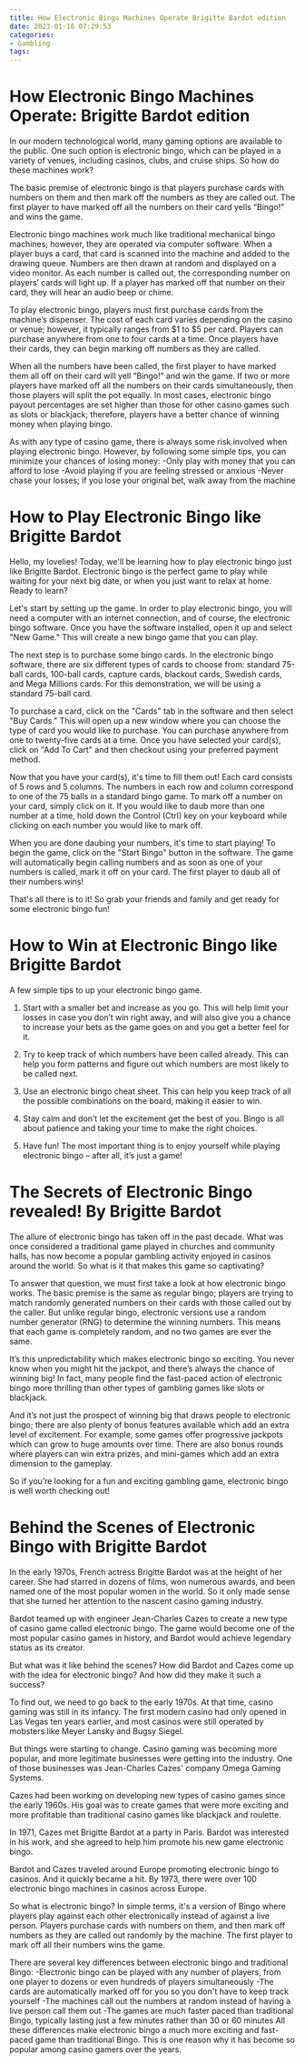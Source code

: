 ```yaml
---
title: How Electronic Bingo Machines Operate Brigitte Bardot edition
date: 2023-01-16 07:29:53
categories:
- Gambling
tags:
---
```



#  How Electronic Bingo Machines Operate: Brigitte Bardot edition

In our modern technological world, many gaming options are available to the public. One such option is electronic bingo, which can be played in a variety of venues, including casinos, clubs, and cruise ships. So how do these machines work?

The basic premise of electronic bingo is that players purchase cards with numbers on them and then mark off the numbers as they are called out. The first player to have marked off all the numbers on their card yells “Bingo!” and wins the game.

Electronic bingo machines work much like traditional mechanical bingo machines; however, they are operated via computer software. When a player buys a card, that card is scanned into the machine and added to the drawing queue. Numbers are then drawn at random and displayed on a video monitor. As each number is called out, the corresponding number on players’ cards will light up. If a player has marked off that number on their card, they will hear an audio beep or chime.

To play electronic bingo, players must first purchase cards from the machine’s dispenser. The cost of each card varies depending on the casino or venue; however, it typically ranges from $1 to $5 per card. Players can purchase anywhere from one to four cards at a time. Once players have their cards, they can begin marking off numbers as they are called.

When all the numbers have been called, the first player to have marked them all off on their card will yell “Bingo!” and win the game. If two or more players have marked off all the numbers on their cards simultaneously, then those players will split the pot equally. In most cases, electronic bingo payout percentages are set higher than those for other casino games such as slots or blackjack; therefore, players have a better chance of winning money when playing bingo.

As with any type of casino game, there is always some risk involved when playing electronic bingo. However, by following some simple tips, you can minimize your chances of losing money: 
-Only play with money that you can afford to lose
-Avoid playing if you are feeling stressed or anxious
-Never chase your losses; if you lose your original bet, walk away from the machine

#  How to Play Electronic Bingo like Brigitte Bardot 

Hello, my lovelies! Today, we'll be learning how to play electronic bingo just like Brigitte Bardot. Electronic bingo is the perfect game to play while waiting for your next big date, or when you just want to relax at home. Ready to learn?

Let's start by setting up the game. In order to play electronic bingo, you will need a computer with an internet connection, and of course, the electronic bingo software. Once you have the software installed, open it up and select "New Game." This will create a new bingo game that you can play.

The next step is to purchase some bingo cards. In the electronic bingo software, there are six different types of cards to choose from: standard 75-ball cards, 100-ball cards, capture cards, blackout cards, Swedish cards, and Mega Millions cards. For this demonstration, we will be using a standard 75-ball card.

To purchase a card, click on the "Cards" tab in the software and then select "Buy Cards." This will open up a new window where you can choose the type of card you would like to purchase. You can purchase anywhere from one to twenty-five cards at a time. Once you have selected your card(s), click on "Add To Cart" and then checkout using your preferred payment method.

Now that you have your card(s), it's time to fill them out! Each card consists of 5 rows and 5 columns. The numbers in each row and column correspond to one of the 75 balls in a standard bingo game. To mark off a number on your card, simply click on it. If you would like to daub more than one number at a time, hold down the Control (Ctrl) key on your keyboard while clicking on each number you would like to mark off.

When you are done daubing your numbers, it's time to start playing! To begin the game, click on the "Start Bingo" button in the software. The game will automatically begin calling numbers and as soon as one of your numbers is called, mark it off on your card. The first player to daub all of their numbers wins!

That's all there is to it! So grab your friends and family and get ready for some electronic bingo fun!

#  How to Win at Electronic Bingo like Brigitte Bardot 

A few simple tips to up your electronic bingo game.

1. Start with a smaller bet and increase as you go. This will help limit your losses in case you don’t win right away, and will also give you a chance to increase your bets as the game goes on and you get a better feel for it.

2. Try to keep track of which numbers have been called already. This can help you form patterns and figure out which numbers are most likely to be called next.

3. Use an electronic bingo cheat sheet. This can help you keep track of all the possible combinations on the board, making it easier to win.

4. Stay calm and don’t let the excitement get the best of you. Bingo is all about patience and taking your time to make the right choices.

5. Have fun! The most important thing is to enjoy yourself while playing electronic bingo – after all, it’s just a game!

#  The Secrets of Electronic Bingo revealed! By Brigitte Bardot 

The allure of electronic bingo has taken off in the past decade. What was once considered a traditional game played in churches and community halls, has now become a popular gambling activity enjoyed in casinos around the world. So what is it that makes this game so captivating? 

To answer that question, we must first take a look at how electronic bingo works. The basic premise is the same as regular bingo; players are trying to match randomly generated numbers on their cards with those called out by the caller. But unlike regular bingo, electronic versions use a random number generator (RNG) to determine the winning numbers. This means that each game is completely random, and no two games are ever the same. 

It’s this unpredictability which makes electronic bingo so exciting. You never know when you might hit the jackpot, and there’s always the chance of winning big! In fact, many people find the fast-paced action of electronic bingo more thrilling than other types of gambling games like slots or blackjack. 

And it’s not just the prospect of winning big that draws people to electronic bingo; there are also plenty of bonus features available which add an extra level of excitement. For example, some games offer progressive jackpots which can grow to huge amounts over time. There are also bonus rounds where players can win extra prizes, and mini-games which add an extra dimension to the gameplay. 

So if you’re looking for a fun and exciting gambling game, electronic bingo is well worth checking out!

#  Behind the Scenes of Electronic Bingo with Brigitte Bardot

In the early 1970s, French actress Brigitte Bardot was at the height of her career. She had starred in dozens of films, won numerous awards, and been named one of the most popular women in the world. So it only made sense that she turned her attention to the nascent casino gaming industry.

Bardot teamed up with engineer Jean-Charles Cazes to create a new type of casino game called electronic bingo. The game would become one of the most popular casino games in history, and Bardot would achieve legendary status as its creator.

But what was it like behind the scenes? How did Bardot and Cazes come up with the idea for electronic bingo? And how did they make it such a success?

To find out, we need to go back to the early 1970s. At that time, casino gaming was still in its infancy. The first modern casino had only opened in Las Vegas ten years earlier, and most casinos were still operated by mobsters like Meyer Lansky and Bugsy Siegel.

But things were starting to change. Casino gaming was becoming more popular, and more legitimate businesses were getting into the industry. One of those businesses was Jean-Charles Cazes' company Omega Gaming Systems.

Cazes had been working on developing new types of casino games since the early 1960s. His goal was to create games that were more exciting and more profitable than traditional casino games like blackjack and roulette.

In 1971, Cazes met Brigitte Bardot at a party in Paris. Bardot was interested in his work, and she agreed to help him promote his new game electronic bingo.

Bardot and Cazes traveled around Europe promoting electronic bingo to casinos. And it quickly became a hit. By 1973, there were over 100 electronic bingo machines in casinos across Europe.

So what is electronic bingo? In simple terms, it's a version of Bingo where players play against each other electronically instead of against a live person. Players purchase cards with numbers on them, and then mark off numbers as they are called out randomly by the machine. The first player to mark off all their numbers wins the game.

There are several key differences between electronic bingo and traditional Bingo: 
-Electronic bingo can be played with any number of players, from one player to dozens or even hundreds of players simultaneously 
-The cards are automatically marked off for you so you don't have to keep track yourself  -The machines call out the numbers at random instead of having a live person call them out 
-The games are much faster paced than traditional Bingo, typically lasting just a few minutes rather than 30 or 60 minutes 
All these differences make electronic bingo a much more exciting and fast-paced game than traditional Bingo. This is one reason why it has become so popular among casino gamers over the years.